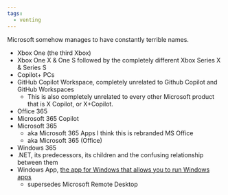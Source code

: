 ```yaml
---
tags:
  - venting
---
```

Microsoft somehow manages to have constantly terrible names.

- Xbox One (the third Xbox)
- Xbox One X & One S followed by the completely different Xbox Series X & Series S
- Copilot+ PCs
- GitHub Copilot Workspace, completely unrelated to Github Copilot and GitHub Workspaces
	- This is also completely unrelated to every other Microsoft product that is X Copilot, or X+Copilot.
- Office 365
- Microsoft 365 Copilot
- Microsoft 365
	- aka Microsoft 365 Apps I think this is rebranded MS Office
	- aka Microsoft 365 (Office)
- Windows 365
- .NET, its predecessors, its children and the confusing relationship between them
- Windows App, [the app for Windows that allows you to run Windows apps](https://arstechnica.com/gadgets/2024/09/microsoft-releases-a-new-windows-app-called-windows-app-for-running-windows-apps/?utm_brand=arstechnica&utm_social-type=owned&utm_source=mastodon&utm_medium=social) 
	- supersedes Microsoft Remote Desktop